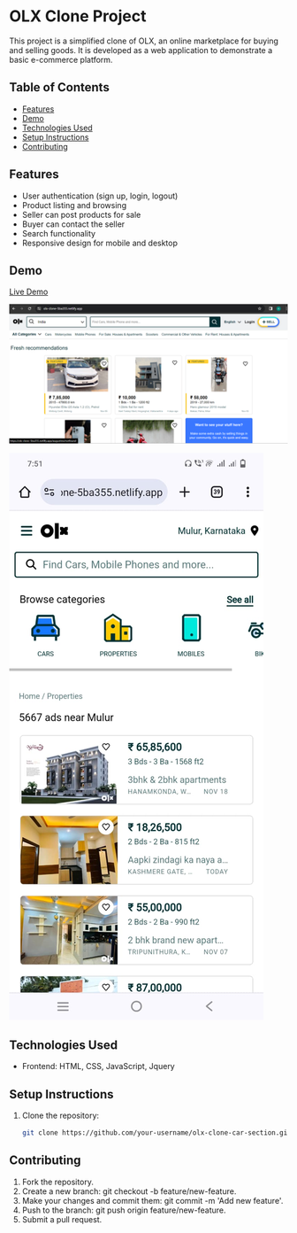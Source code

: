 # OLX Clone Project

This project is a simplified clone of OLX, an online marketplace for buying and selling goods. It is developed as a web application to demonstrate a basic e-commerce platform.

## Table of Contents

- [Features](#features)
- [Demo](#demo)
- [Technologies Used](#technologies-used)
- [Setup Instructions](#setup-instructions)
- [Contributing](#contributing)

## Features

- User authentication (sign up, login, logout)
- Product listing and browsing
- Seller can post products for sale
- Buyer can contact the seller
- Search functionality
- Responsive design for mobile and desktop

## Demo

[Live Demo](#https://olx-clone-5ba355.netlify.app/) 

![OLX Desktop Clone Screenshot](./assets/images/desktop.png)

![OLX Mobile Clone Screenshot](./assets/images/mobile.jpeg)

## Technologies Used

- Frontend: HTML, CSS, JavaScript, Jquery

## Setup Instructions

1. Clone the repository:

   ```bash
   git clone https://github.com/your-username/olx-clone-car-section.git

## Contributing

1. Fork the repository.
2. Create a new branch: git checkout -b feature/new-feature.
3. Make your changes and commit them: git commit -m 'Add new feature'.
4. Push to the branch: git push origin feature/new-feature.
5. Submit a pull request.